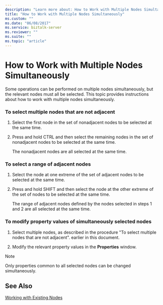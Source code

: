 ```yaml
---
description: "Learn more about: How to Work with Multiple Nodes Simultaneously"
title: "How to Work with Multiple Nodes Simultaneously"
ms.custom: ""
ms.date: "06/08/2017"
ms.service: biztalk-server
ms.reviewer: ""
ms.suite: ""
ms.topic: "article"
---
```

# How to Work with Multiple Nodes Simultaneously
Some operations can be performed on multiple nodes simultaneously, but the relevant nodes must all be selected. This topic provides instructions about how to work with multiple nodes simultaneously.  
  
### To select multiple nodes that are not adjacent  
  
1.  Select the first node in the set of nonadjacent nodes to be selected at the same time.  
  
2.  Press and hold CTRL and then select the remaining nodes in the set of nonadjacent nodes to be selected at the same time.  
  
     The nonadjacent nodes are all selected at the same time.  
  
### To select a range of adjacent nodes  
  
1.  Select the node at one extreme of the set of adjacent nodes to be selected at the same time.  
  
2.  Press and hold SHIFT and then select the node at the other extreme of the set of nodes to be selected at the same time.  
  
     The range of adjacent nodes defined by the nodes selected in steps 1 and 2 are all selected at the same time.  
  
### To modify property values of simultaneously selected nodes  
  
1.  Select multiple nodes, as described in the procedure "To select multiple nodes that are not adjacent". earlier in this document.  
  
2.  Modify the relevant property values in the **Properties** window.  
  
> [!NOTE]
>  Only properties common to all selected nodes can be changed simultaneously.  
  
## See Also  
 [Working with Existing Nodes](../core/working-with-existing-nodes.md)
